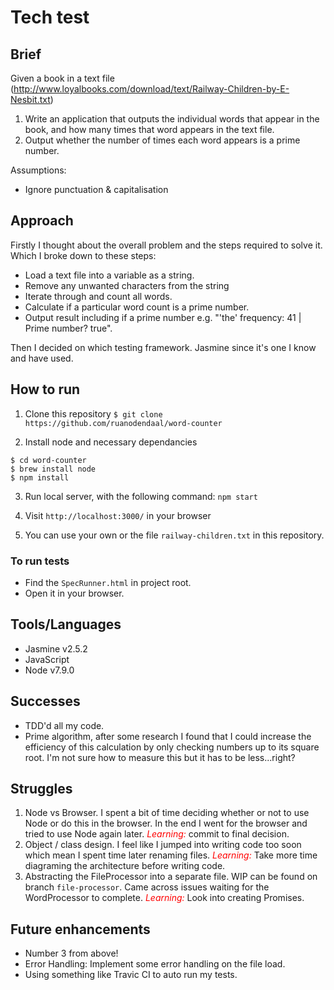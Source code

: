 # Tech test

## Brief
Given a book in a text file (http://www.loyalbooks.com/download/text/Railway-Children-by-E-Nesbit.txt)
1. Write an application that outputs the individual words that appear in the book, and how many times that word appears in the text file.
2. Output whether the number of times each word appears is a prime number.

Assumptions:
- Ignore punctuation & capitalisation

## Approach

Firstly I thought about the overall problem and the steps required to solve it. Which I broke down to these steps:
- Load a text file into a variable as a string.
- Remove any unwanted characters from the string
- Iterate through and count all words.
- Calculate if a particular word count is a prime number.
- Output result including if a prime number e.g. "'the'  frequency: 41 | Prime number?  true".

Then I decided on which testing framework. Jasmine since it's one I know and have used.

## How to run

1. Clone this repository
`$ git clone https://github.com/ruanodendaal/word-counter`

2. Install node and necessary dependancies
```
$ cd word-counter
$ brew install node
$ npm install
```

3. Run local server, with the following command:
`npm start`

4. Visit `http://localhost:3000/` in your browser

5. You can use your own or the file `railway-children.txt` in this repository.

### To run tests
- Find the `SpecRunner.html` in project root.
- Open it in your browser.

## Tools/Languages

- Jasmine v2.5.2
- JavaScript
- Node v7.9.0

## Successes

- TDD'd all my code.
- Prime algorithm, after some research I found that I could increase the efficiency of this calculation by only checking numbers up to its square root. I'm not sure how to measure this but it has to be less...right?

## Struggles

1. Node vs Browser. I spent a bit of time deciding whether or not to use Node or do this in the browser. In the end I went for the browser and tried to use Node again later. <span style="color:red">*Learning:*</span> commit to final decision.
2. Object / class design. I feel like I jumped into writing code too soon which mean I spent time later renaming files. <span style="color:red">*Learning:*</span> Take more time diagraming the architecture before writing code.
3. Abstracting the FileProcessor into a separate file. WIP can be found on branch `file-processor`. Came across issues waiting for the WordProcessor to complete. <span style="color:red">*Learning:*</span> Look into creating Promises.


## Future enhancements

- Number 3 from above!
- Error Handling: Implement some error handling on the file load.
- Using something like Travic CI to auto run my tests.
